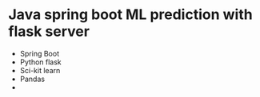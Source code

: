 # Java spring boot ML prediction with flask server
 - Spring Boot
 - Python flask
 - Sci-kit learn
 - Pandas
- 